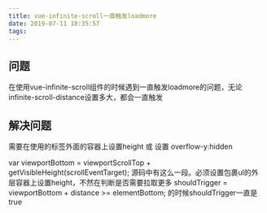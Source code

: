 ```yaml
---
title: vue-infinite-scroll一直触发loadmore
date: 2019-07-11 18:35:57
tags:
---
```

## 问题
在使用vue-infinite-scroll组件的时候遇到一直触发loadmore的问题，无论infinite-scroll-distance设置多大，都会一直触发


## 解决问题
需要在使用的标签外面的容器上设置height 或 设置 overflow-y:hidden


var viewportBottom = viewportScrollTop + getVisibleHeight(scrollEventTarget);
源码中有这么一段。必须设置包裹ul的外层容器上设置height，不然在判断是否需要拉取更多
shouldTrigger = viewportBottom + distance >= elementBottom;
的时候shouldTrigger一直是true
